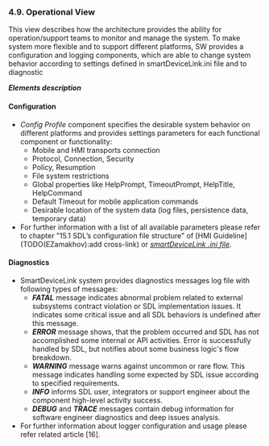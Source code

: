 ### <a name="4.9. Operational View"></a>4.9. Operational View

This view describes how the architecture provides the ability for operation/support teams to monitor and manage the system. To make system more flexible and to support different platforms, SW provides a configuration and logging components, which are able to change system behavior according to settings defined in smartDeviceLink.ini file and to diagnostic 

***Elements description***

#### Configuration
  - *Config Profile* component specifies the desirable system behavior on different platforms and provides settings parameters for each functional component or functionality:
    - Mobile and HMI transports connection
    - Protocol, Connection, Security
    - Policy, Resumption
    - File system restrictions
    - Global properties like HelpPrompt, TimeoutPrompt, HelpTitle, HelpCommand
    - Default Timeout for mobile application commands
    - Desirable location of the system data (log files, persistence data, temporary data) 
  - For further information with a list of all available parameters please refer to chapter "15.1 SDL’s configuration file structure" of [HMI Guideline](TODO(EZamakhov):add cross-link) or [*smartDeviceLink .ini file*](https://github.com/smartdevicelink/sdl_core/blob/master/src/appMain/smartDeviceLink.ini).

#### Diagnostics
  - SmartDeviceLink system provides diagnostics messages log file with following types of messages:
    - ***FATAL*** message indicates abnormal problem related to external subsystems contract violation or SDL implementation issues. It indicates some critical issue and all SDL behaviors is undefined after this message.
    - ***ERROR*** message shows, that the problem occurred and SDL has not accomplished some internal or API activities. Error is successfully handled by SDL, but notifies about some business logic's flow breakdown. 
    - ***WARNING*** message warns against uncommon or rare flow. This message indicates handling some expected by SDL issue according to specified requirements.
    - ***INFO*** informs SDL user, integrators or support engineer about the component high-level activity success.
    - ***DEBUG*** and ***TRACE*** messages contain debug information for software engineer diagnostics and deep issues analysis. 
  - For further information about logger configuration and usage please refer related article [16].